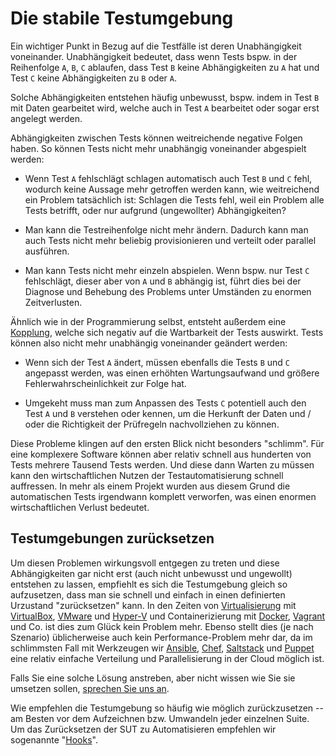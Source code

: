 
Die stabile Testumgebung
========================

Ein wichtiger Punkt in Bezug auf die Testfälle ist deren Unabhängigkeit voneinander.
Unabhängigkeit bedeutet, dass wenn Tests bspw. in der Reihenfolge `A`, `B`, `C` ablaufen,
dass Test `B` keine Abhängigkeiten zu `A` hat und Test `C` keine Abhängigkeiten zu `B` oder `A`.

Solche Abhängigkeiten entstehen häufig unbewusst, bspw. indem in Test `B` mit Daten gearbeitet wird, 
welche auch in Test `A` bearbeitet oder sogar erst angelegt werden. 

Abhängigkeiten zwischen Tests können weitreichende negative Folgen haben.
So können Tests nicht mehr unabhängig voneinander abgespielt werden:

* Wenn Test `A` fehlschlägt schlagen automatisch auch Test `B` und `C` fehl, 
  wodurch keine Aussage mehr getroffen werden kann, wie weitreichend ein Problem tatsächlich ist:
  Schlagen die Tests fehl, weil ein Problem alle Tests betrifft, oder nur aufgrund (ungewollter) Abhängigkeiten?

* Man kann die Testreihenfolge nicht mehr ändern. 
  Dadurch kann man auch Tests nicht mehr beliebig provisionieren und verteilt oder parallel ausführen.
  
* Man kann Tests nicht mehr einzeln abspielen. 
  Wenn bspw. nur Test `C` fehlschlägt, dieser aber von `A` und `B` abhängig ist, 
  führt dies bei der Diagnose und Behebung des Problems unter Umständen zu enormen Zeitverlusten.

Ähnlich wie in der Programmierung selbst, entsteht außerdem eine [Kopplung](https://de.wikipedia.org/wiki/Lose_Kopplung), 
welche sich negativ auf die Wartbarkeit der Tests auswirkt.
Tests können also nicht mehr unabhängig voneinander geändert werden:
  
* Wenn sich der Test `A` ändert, müssen ebenfalls die Tests `B` und `C` angepasst werden,
  was einen erhöhten Wartungsaufwand und größere Fehlerwahrscheinlichkeit zur Folge hat.
  
* Umgekeht muss man zum Anpassen des Tests `C` potentiell auch den Test `A` und `B` verstehen oder kennen,
  um die Herkunft der Daten und / oder die Richtigkeit der Prüfregeln nachvollziehen zu können.
  
Diese Probleme klingen auf den ersten Blick nicht besonders "schlimm".
Für eine komplexere Software können aber relativ schnell aus hunderten von Tests mehrere Tausend Tests werden.
Und diese dann Warten zu müssen kann den wirtschaftlichen Nutzen der Testautomatisierung schnell auffressen.
In mehr als einem Projekt wurden aus diesem Grund die automatischen Tests irgendwann komplett verworfen,
was einen enormen wirtschaftlichen Verlust bedeutet.  
 
Testumgebungen zurücksetzen
---------------------------

Um diesen Problemen wirkungsvoll entgegen zu treten und diese Abhängigkeiten gar nicht erst (auch nicht unbewusst und ungewollt) entstehen zu lassen,
empfiehlt es sich die Testumgebung gleich so aufzusetzen, dass man sie schnell und einfach in einen definierten Urzustand "zurücksetzen" kann.
In den Zeiten von [Virtualisierung](https://de.wikipedia.org/wiki/Virtualisierung_(Informatik)) mit [VirtualBox](https://www.virtualbox.org), [VMware](http://www.vmware.com) und [Hyper-V](https://de.wikipedia.org/wiki/Hyper-V) 
und Containerizierung mit [Docker](https://www.docker.com), [Vagrant](https://www.vagrantup.com) und Co. ist dies zum Glück kein Problem mehr.
Ebenso stellt dies (je nach Szenario) üblicherweise auch kein Performance-Problem mehr dar, 
da im schlimmsten Fall mit Werkzeugen wir [Ansible](https://www.ansible.com), [Chef](https://www.chef.io/), [Saltstack](https://saltstack.com/) und [Puppet](https://puppet.com) eine relativ einfache Verteilung und Parallelisierung in der Cloud möglich ist.

Falls Sie eine solche Lösung anstreben, aber nicht wissen wie Sie sie umsetzen sollen, [sprechen Sie uns an](https://retest.de/kontakt.html).

Wie empfehlen die Testumgebung so häufig wie möglich zurückzusetzen -- am Besten vor dem Aufzeichnen bzw. Umwandeln jeder einzelnen Suite.
Um das Zurücksetzen der SUT zu Automatisieren empfehlen wir sogenannte "[Hooks](../konfiguration/konfigurationsdatei.md)".

